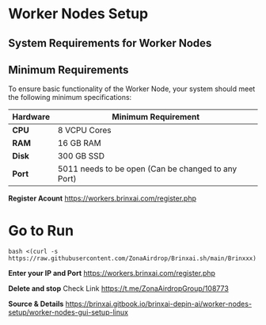 # Worker Nodes Setup

## System Requirements for Worker Nodes

## Minimum Requirements
To ensure basic functionality of the Worker Node, your system should meet the following minimum specifications:

| **Hardware** | **Minimum Requirement** |
|--------------|-------------------------|
| **CPU**      | 8 VCPU Cores                 |
| **RAM**      | 16 GB RAM                   |
| **Disk**     | 300 GB SSD                 |
| **Port**| 5011 needs to be open (Can be changed to any Port)


**Register Acount**
https://workers.brinxai.com/register.php

# Go to Run 

```bash <(curl -s https://raw.githubusercontent.com/ZonaAirdrop/Brinxai.sh/main/Brinxxx)```

**Enter your IP and Port**
https://workers.brinxai.com/register.php

**Delete and stop** Check Link
https://t.me/ZonaAirdropGroup/108773

**Source & Details** 
https://brinxai.gitbook.io/brinxai-depin-ai/worker-nodes-setup/worker-nodes-gui-setup-linux
